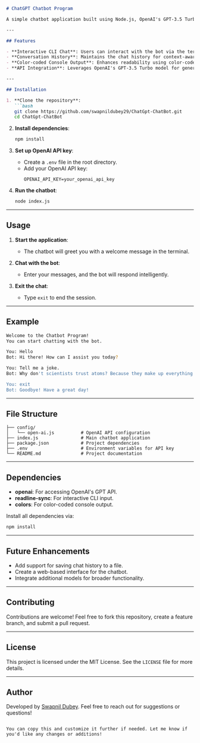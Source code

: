 ```markdown
# ChatGPT Chatbot Program

A simple chatbot application built using Node.js, OpenAI's GPT-3.5 Turbo model, and interactive command-line tools. The chatbot maintains a conversation history and allows users to chat seamlessly. This project demonstrates how to integrate OpenAI's API in a Node.js environment for real-time conversational applications.

---

## Features

- **Interactive CLI Chat**: Users can interact with the bot via the terminal.
- **Conversation History**: Maintains the chat history for context-aware conversations.
- **Color-coded Console Output**: Enhances readability using color-coded messages.
- **API Integration**: Leverages OpenAI's GPT-3.5 Turbo model for generating intelligent responses.

---

## Installation

1. **Clone the repository**:
   ```bash
   git clone https://github.com/swapnildubey29/ChatGpt-ChatBot.git
   cd ChatGpt-ChatBot
   ```

2. **Install dependencies**:
   ```bash
   npm install
   ```

3. **Set up OpenAI API key**:
   - Create a `.env` file in the root directory.
   - Add your OpenAI API key:
     ```
     OPENAI_API_KEY=your_openai_api_key
     ```

4. **Run the chatbot**:
   ```bash
   node index.js
   ```

---

## Usage

1. **Start the application**:
   - The chatbot will greet you with a welcome message in the terminal.
   
2. **Chat with the bot**:
   - Enter your messages, and the bot will respond intelligently.
   
3. **Exit the chat**:
   - Type `exit` to end the session.

---

## Example

```bash
Welcome to the Chatbot Program!
You can start chatting with the bot.

You: Hello
Bot: Hi there! How can I assist you today?

You: Tell me a joke.
Bot: Why don't scientists trust atoms? Because they make up everything!

You: exit
Bot: Goodbye! Have a great day!
```

---

## File Structure

```
├── config/
│   └── open-ai.js          # OpenAI API configuration
├── index.js                # Main chatbot application
├── package.json            # Project dependencies
├── .env                    # Environment variables for API key
└── README.md               # Project documentation
```

---

## Dependencies

- **openai**: For accessing OpenAI's GPT API.
- **readline-sync**: For interactive CLI input.
- **colors**: For color-coded console output.

Install all dependencies via:
```bash
npm install
```

---

## Future Enhancements

- Add support for saving chat history to a file.
- Create a web-based interface for the chatbot.
- Integrate additional models for broader functionality.

---

## Contributing

Contributions are welcome! Feel free to fork this repository, create a feature branch, and submit a pull request.

---

## License

This project is licensed under the MIT License. See the `LICENSE` file for more details.

---

## Author

Developed by [Swapnil Dubey](https://github.com/swapnildubey29). Feel free to reach out for suggestions or questions!
```

You can copy this and customize it further if needed. Let me know if you'd like any changes or additions!
